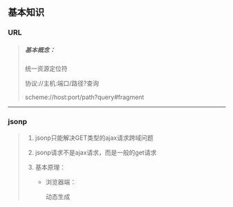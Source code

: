 ## 基本知识

### URL

> ##### 基本概念：
>
> 统一资源定位符
>
> 协议://主机:端口/路径?查询
>
> scheme://host:port/path?query#fragment

____

### jsonp

> 1. jsonp只能解决GET类型的ajax请求跨域问题
>
> 2. jsonp请求不是ajax请求，而是一般的get请求
>
> 3. 基本原理：
>
>    + 浏览器端：
>
>      动态生成<script>来请求后台接口（src就是接口的url）
>
>      定义好用于接收响应数据的函数，并将函数名通过请求参数提交给后台
>
>    + 服务器端：
>
>      接收到请求处理产生的数据后，返回一个个函数调用的js代码，并将结果数据作为实参传入函数调用
>
>    + 浏览器端：
>
>      接收到响应自动执行函数调用的js代码，也就是执行了提前定义好的回调函数，并得到了需要的结果函数

------

### 高阶函数

> ###### 基本概念：
>
> 1. 一类特别的函数:
>
>       a. 接收函数类型的参数
>
>       b. 返回值也是函数
>
> 2. 例如：
>
>       a. 定时器: setTimeout() / setInterval()
>
>       b. Promise: Promise(()=>{}) / then(()=>{},reason=>{})
>
>       c. 数组遍历相关的方法: forEach() / filter() / map() / reduce() /find() / findIndex()
>
>       d. 函数对象的bind()
>
>       e. antd Form: Form.create()() / Form.getFieldDecorator()()
>
> 3. 高阶函数更新动态，更加具有扩展性

___

### 高阶组件

> ###### 基本概念：
>
> 1. 本质是一个函数
>
> 2. 接收一个组件(被包装组件)，返回一个新的组件(包装组件)，包装组件会向被包装组件传入特点属性
>
> 3. 作用：扩展组件的功能
>
> 4. 也是一种高阶函数：接收一个组件函数，返回一个新的组件函数
>
> 5. 例如：
>
>    a. antd Input: <Input prefix={<Icon type="user" />} />
>

___

### Nginx

> ##### 版本解释：
>
> 1. Mainline version：主力在做的版本，就是开发版
> 2. Stable version：最新稳定版，生产环境上建议使用的版本
> 3. Legacy version：遗留的老版本的稳定版
>
> ##### 命令行：
>
> 1. 格式：nginx -s reload
> 2. 帮助：-? -h
> 3. 使用指定的配置文件：-c
> 4. 指定配置指令：-g
> 5. 指定运行目录：-p
> 6. 发送信号：-s
> 7. 立刻停止服务： -s stop 
> 8. 优雅的停止服务：-s quit
> 9. 重载配置文件：-s reload
> 10. 重新开始记录日志文件：-s reopen
> 11. 测试配置文件是否有语法错误：-t -T
> 12. 打印nginx的版本信息、编译信息等：-v -V
>
> ##### Linux环境：
>
> ###### 1、介绍：
>
> 1. yum -> linux安装包管理工具
>
> ##### 2、安装&启动(Centos)：
>
> 1.  yum install nginx #安装nginx
> 2. systemctl start nginx.service # 开启nginx服务
> 3. systemctl enable nginx.service # 跟随系统启动
>
> ##### 拓展：
>
> 1. 什么是服务器：一台电脑(没有显示器)，24小时为用户提供服务。
>
> 2. 安装流程：主机 -> 操作系统 -> window(.net)/Linux -> tomcat/nginx(软件/反向代理)

___

### Promise

> ###### 基本概念：
>
> ES6异步编程的一种解决方案
>
> 主要解决回调地狱问题
>
> 链式编程
>
> ```javascript
> new Promise((resolve,reject)=>{
>     //resolve('success') -> 成功执行
>     //reject('error') -> 错误终止
> }).then().catch()
> ```
>
> ###### 三种状态：
>
> - pending：等待状态，如，正在进行网络请求，或者定时器没有到时间
> - fulfill：满足状态，主动回调resolve时，便处于该状态，并会回调.then()
> - reject：拒绝状态，主动回调reject时，便处于该状态，并会回调.catch()

___

### Fetch

1. 概念：一个 JavaScript 接口用于访问和操作HTTP管道的零件。

2.  ````javascript
   //fetch基本使用：
   const url = "";
   fetch(url).then(res => {
     return res.json();
   }, err => console.log(err))
     .then(data => {
       console.log(data)
     }, err => console.log(err))
   
   //async&await使用：
   (async function () {
       try {
           let res = await fetch(url);
           let data = await res.json();
           console.log(data)
       } catch (err) { }
   })()
   ````

3.  res能解析的格式：

   + .json()  -> JSON 和数组
   + .arraryBuffer() -> 二进制的数组
   + .blob() -> 二进制大对象（来源于数据库，不需要解析，多用于多媒体文件）
   + .text() -> 文本

___

### React Router

+ 安装： npm install react-router-dom -S

+ 常用库：

  + react-router -> 核心库，实现了所有路由的核心功能

  + react-router-dom -> 与浏览器DOM配合工作的版本

  + react-router-native -> 与React native配合工作的版本

  + react-router-config -> 用于静态配置

+ Router：路由对象，包括所有的路由配置、链接、逻辑等。

  + BrowserRouter

    | 解释                                             |
    | ------------------------------------------------ |
    | 基于HTML5的History API，使用path呈现             |
    | 但不刷新时，服务器没有获得请求，需要服务器端配置 |
    | 刷新时，服务参与其中，服务器配合                 |

  + HashRouter

    | 解释                                 |
    | ------------------------------------ |
    | location.hash，页面不刷新            |
    | 刷新时，服务器也不参与，服务器不配合 |

  + MemoryRouter

    | 解释                             |
    | -------------------------------- |
    | 路由状态保存在内存中，刷新后消息 |
    | 用于非浏览器的环境               |

+ Redirect：路由重定向

+ Link：路由跳转

```react
//Link path属性：
// 写法1：直接传字符串
<Link to="/abc">TO Page</Link>
// 写法2：传入对象
<Link to={{pathname:"/1",state:{id:1,name:"js"}}}>TO Page</Link>
```

+ Route：路由表，也称又有配置

```react
// Route 属性：
// 1. component
<Route exact  path="/" component={Page}></Route>
// 2. render
<Route exact path="/"
    render={props => (
       <Page {...props} data={id:1,name:"js"}></Page>
    )}>
</Route>
```

___

### Vue CLI

1. 概念：Vue CLI 是一个基于 Vue.js 进行快速开发的完整系统

2. runtime-compiler 和 runtime-only的区别：

   + runtime-compiler流程为：template->抽象语法树(AST)->render->虚拟DOM->真实DOM
   + runtime-only流程为：render->虚拟DOM->真实DOM

    ```javascript
   render: h => h(App)  //createElement
    ```

3. 自定义配置文件：vue.config.js

___

### Vue Router

1. 概念：Vue Router 是 Vue.js 官方的路由管理器
2. 基本配置：
   + 安装vue-router
   + Vue.use ->创建Vue-router对象 -> 挂载到Vue实例
   + 创建组件，配置映射关系
3. 路由守卫：
   + 全局导航守卫
   + 路由独享守卫
   + 组件类守卫

> ##### 拓展使用：
>
> ##### keep-alive：
>
> + 作用：对组件进行缓存，从而节省性能
> + 属性：include：包含路由name。exclude：不包含路由name。
> + 被切换时组件的activated、deactivated这两个生命周期钩子函数会被执行
>
> ###### Vue Router mode模式：
>
> - hash模式 ：
> - 原理：location.hash
> - history模式：
> - 原理：history.pushState | history.replaceState
>
> ###### Vue Router 动态传参方式：
>
> - query类型:
> - 1. 路由格式：/router
>   2. 传递方式：对象中使用query的key作物传递方式（{path:"/router",query:{id:'123'}}）
>   3. 传递后形成的路径：/router?id=123
> - params类型:
> - 1. 路由格式：/router/:id
>   2. 传递方式：在path后面跟上对应值
>   3. 传递后形成的路径：/router/123

____

### Vue 响应式

1. 流程：
   + 实例化Vue对象 
   + 解析el模板Compile -> 初始化View视图
   + Observer劫持所有data属性-> 每个属性各生成一个发布者 -> 添加订阅 -> 监听变化通知订阅者r -> 更新View视图
2. 修改数据时如果监听发生改变？
   + Object.defineProperty -> 劫持对象属性
3. 当数据改变如何通知界面刷新？
   + 发布订阅模式

4. 基本实现原理:

```javascript
class Vue {
    constructor(options) {
        //保存数据
        this.$options = options;
        this.$el = options.el;
        this.$data = options.data;

        //将数据添加到响应式系统中
        new Observer(this.$data);

        //代理数据
        Object.keys(this.$data).map(key => {
            this._proxy(key)
        })

        //处理DOM
        new Compiler(this.$el, this);
    }

    _proxy(key) {
        Object.defineProperty(this, key, {
            enumerable: true,
            configurable: true,
            get() {
                return this.$data[key]
            },
            set(newValue) {
                this.$data[key] = newValue;
            }
        })
    }
}

class Observer {
    constructor(data) {
        this.data = data;
        Object.keys(this.data).map(key => {
            this.defineReactive(this.data, key, this.data[key])
        })
    }

    defineReactive(data, key, val) {
        const dep = new Dep();
        Object.defineProperty(data, key, {
            enumerable: true,
            configurable: true,
            get() {
                if (Dep.traget) {
                    dep.addSub(Dep.traget);
                    Dep.traget = null;
                }
                return val;
            },
            set(newValue) {
                if (newValue === val) return;
                val = newValue;
                dep.notify();
            }
        })
    }
}

class Dep {
    constructor() {
        this.subs = [];
    }
    addSub(sub) {
        this.subs.push(sub);
    }
    notify() {
        this.subs.map(sub => {
            sub.updated();
        })
    }
}

class Watcher {
    constructor(node, name, vm) {
        this.node = node;
        this.name = name;
        this.vm = vm;
        Dep.traget = this;
        this.updated();        
    }

    updated() {
        this.node.nodeValue = this.vm[this.name];
        this.node.value = this.vm[this.name];
        this.node.innerHTML = this.vm[this.name];
    }
}

const reg = /\{\{(.*)\}\}/;
class Compiler {
    constructor(el, vm) {
        this.el = document.querySelector(el)
        this.vm = vm;
        this.flag = this._createFragment();
        this.el.appendChild(this.flag);
    }

    _createFragment() {
        const flag = document.createDocumentFragment();
        let child;
        while (child = this.el.firstChild) {
            this._compile(child);
            flag.appendChild(child);
        }
        return flag;
    }

    _compile(node) {
        if (node.nodeType == 3) {
            if (reg.test(node.nodeValue)) {
                const name = RegExp.$1.trim();
                new Watcher(node, name, this.vm);
            }
        }
        if (node.nodeType == 1) {
            const attrs = node.attributes;
            let name;
            if (attrs.hasOwnProperty("v-model")) {
                name = attrs["v-model"].nodeValue;
                node.addEventListener("input", e => {
                    this.vm[name] = e.target.value;
                });
            } else {
                if (reg.test(node.outerHTML)) {
                    name = RegExp.$1.trim();
                }
            }
            new Watcher(node, name, this.vm);
        }
    }
}
```

___

### Flux 概念

1. 概念：Flux是由Facebook官方提出的一套前端应用的框架模式

2. 核心思想：单向数据流

3. 剑指MVC模式

4. 2013年与React同时发布，Facebook认为React与Flux可以相辅相成，构建大型JavaScript应用

5. 而后，Redux继承了Flux的模式思想，青出于蓝而胜于蓝

6. 流程：

   + Dispatcher：分发Action,维持与Store的逻辑关系

   + Store：存储数据，处理数据，JS对象
   + Action：Dispatcher分发的JS对象
   + View：视图
   + 与Controller相比，Dispatcher暴露的接口是不变的
   + Store改变后，View更新
   + View希望更新Store无法直接操作，因为Store只要get方法，没有set方法。View需要向Dispatcher抛出Action来间接改变Store

____

### MVC 框架

1. Module: 用于存放数据 ；View: 用于更新DOM；Controller: 调用Module给View渲染使用
2. M与C是双向数据流，V和C是单向数据流
3. HTML+CSS+JavaScript的分离，本质上不是“分而治之“的，在JavaScript中业务逻辑和界面逻辑混在一起非常难受，所以势必无法用于构造大型的前端应用
4. Facebook开始使用MVC模式，但很快发现：
+ MVC模式让代码变得非常复杂，主要体现为不同模块之间的依赖和耦合增加
   + 当一位开发者修改一段代码后，会迅速影响到依赖这个模块的其他模块，代码变得脆弱，不可预测
   + MVC框架中，开发者为了图省事，经常选择不去扩展Controller，而是直接再Model和View之间通信

___

### Rudex

1. 流程：

   + Action -> Dispatcher -> Reducer -> Store -> View 
   + View -> Action -> Dispatcher

2. 演示：

    ```javascript
   //1. 引入redux
   import { createStore } from 'redux'
   
   //2. 创建一个reducer函数，用于状态更新
   // reducer(state, action) 返回一个新对象
   const defaultData = { id: 1, name: "小火龙" };
   function reducer(state = defaultData, action) {
       let newState=JSON.parse(JSON.stringify(state))
       if (action.type === "merge") {
           Object.keys(action.data).forEach(key=>{
               newState[key]=action.data[key];
           });
           return newState;
       }
       return state;
   }
   
   //3. 创建store
   let store = createStore(reducer);
   
   //4. 当有人读取store中的state时，通过getState来调用
   let state = store.getState();
   console.log(state);
   
   //5. 订阅
   store.subscribe(()=>{
       console.log(store.getState());
   })
   
   //6. 用dispatcher来修改store中的state
   store.dispatch({
       data: {
           level: 5,
           skill: ["撞击"]
       },
       type: "merge"
   });
   console.log(store.getState());
   ```

   

___

## 常用分享

### 文档&工具&资源

1. Postman -> 接口测试工具 -> https://www.getpostman.com/
2. mlab -> 线上免费mongodb -> https://mlab.com/
3. npmjs -> npm查阅插件的网站 -> https://www.npmjs.com/
4. es6 -> es6在线手册 -> http://es6.ruanyifeng.com/
5. redux -> 关于redux的分析 -> http://www.ruanyifeng.com/blog/2016/09/redux_tutorial_part_one_basic_usages.html
6. css-doodle -> web图形 -> https://css-doodle.com
7. Swagger UI -> 生成接口文档 ->https://swagger.io/
8. webpack -> 前端模块化打包工具 -> https://www.webpackjs.com
9.  typora -> 无障碍编写md文档的工具 -> https://www.typora.io/
10. vue-router -> vue中的路由组件官方文档 -> https://router.vuejs.org/
11. AsciiMath -> 将 ASCII 字符的公式转为数学字体的网页工具 -> http://asciimath.org/
12. algorithm-visualizer -> 收集了50多种算法的动画和示例 -> https://algorithm-visualizer.org/
13. httpbin -> 网络请求模拟 -> http://httpbin.org/
14. tinypng -> 智能压缩图片 -> https://tinypng.com/
15. Reset CSS -> 重置css -> https://meyerweb.com/eric/tools/css/reset/
16. iconfont -> 阿里icon库 -> https://www.iconfont.cn/
17. editorconfig -> 多人开发风格统一 -> https://editorconfig.org/
18. Mixkit -> 提供免费高质量插图的网站 -> https://mixkit.co/art/
19. osgameclones -> 收集各种游戏开源的克隆版的网站 -> https://osgameclones.com/
20. jspang -> 免费学习前端技术的博客 -> http://jspang.com/
21. caniuse -> css兼容性检测 -> https://www.caniuse.com/
22. phpStudy ->  PHP调试环境的程序集成包 -> http://phpstudy.php.cn/
23. FlashFXP -> 功能强大的FXP/FTP软件 -> https://www.flashfxp.com/
24. PxCook -> 切图设计工具软件 -> https://www.fancynode.com.cn/pxcook
25. sprite-css -> 在线制作css雪碧图 -> https://www.toptal.com/developers/css/sprite-generator/
26. ngrok -> 将本机映射为外网Web服务器 -> https://ngrok.com/
27. GitLab -> 使用Git作为代码管理工具 -> https://about.gitlab.com/
28. Jenkins -> 自动化服务器 -> https://jenkins.io/zh/
29. nginx -> 服务器反向代理 -> http://nginx.org/
30. toolfk -> 提供利于开发的一些在线工具 -> https://www.toolfk.com/
31. WinSCP ->  Windows 环境可使用 SSH 的图形化SFTP客户端 -> https://winscp.net/eng/docs/lang:chs
32. SecureCRT -> 支持SSH的终端仿真程序  -> https://www.vandyke.com/products/securecrt/windows.html
33. myjson -> 一个json仓库可以模拟请求 -> http://myjson.com/
34. gulp ->  自动化构建工具 -> https://www.gulpjs.com.cn/
35. easymock -> 可视化模拟数据的平台 -> https://www.easy-mock.com/
36. Zdog ->  一个javascript的3D设计和动画制作库 -> https://zzz.dog/
37. Writeathon -> 一款基于极简理念的在线写作工具 -> https://www.writeathon.cn/
38. qtool -> 站长资源平台,拥有很多实用的在线功能 -> https://www.qtool.net/
39. yarn -> yarn命令介绍 ->https://yarnpkg.com/zh-Hans/docs/cli/
40. next -> 一个轻量级的 React 服务端渲染应用框架的中文官网 -> https://nextjs.frontendx.cn/
41. electron -> js+html+css构建跨平台的桌面应用 -> https://electronjs.org/
42. docschina -> 为前端开发人员提供优质文档的平台 -> https://www.docschina.org/
43. mocky -> 模拟丰富数据的平台 -> https://www.mocky.io/
44. udacity -> 来自硅谷的前沿技术平台 -> https://cn.udacity.com/
45. chart.xkcd -> XKCD漫画风格的网页图表库 -> https://github.com/timqian/chart.xkcd
46. rough -> 生成手绘风格图片的 JS 库 -> https://github.com/pshihn/rough/
47. pagemap -> 在网页插入页面缩略导航图的 JS 库 -> https://larsjung.de/pagemap/
48. showmebug -> 在线实时编程环境的平台 -> https://www.showmebug.com/
49. geekdocs -> 面向前端开发者的网址导航站 -> http://geekdocs.cn/
50. fastmock -> 可视化模拟数据的平台 -> https://www.fastmock.site
51. vConsole ->  移动端调试工具 -> https://github.com/Tencent/vConsole
52. sitepoint -> 外国针对Web开发人员的加油站 -> https://www.sitepoint.com/
53. instant.page -> 即时预加载的JS库 -> https://instant.page/
54. liaoxuefeng -> 免费学习前端技术的博客 -> https://www.liaoxuefeng.com/
55. doka -> 在线图像编辑器 -> https://doka.photo/
56. resume -> 自动生成简历的平台 -> https://resume.io/
57. tietuku-> 免费图片上传平台（7天） -> http://www.tietuku.com
58. yupoo -> 免费图片上传平台（100M） -> https://x.yupoo.com
59. pages.github -> 在github部署静态页(1G)  -> [https://pages.github.com](https://pages.github.com/)
60. hackernoon -> 外国对程序员和创业者学习开放平台 -> https://hackernoon.com/

------

### 文章&电子书

1. 彻底理解服务端渲染原理 -> https://juejin.im/post/5d1fe6be51882579db031a6d
2. React打造精美WebApp -> https://sanyuan0704.github.io/react-cloud-music/
3. 短网址(short URL)系统的原理及其实现 -> https://hufangyun.com/2017/short-url/
4. React.js 小书 -> http://huziketang.mangojuice.top/books/react/
5. TensorFlow 教程 -> https://github.com/machinelearningmindset/TensorFlow-Course 
6. 关于机器学习的电子书[英文] -> http://mbmlbook.com/

___

### 优秀Github作者

1. 神三元 ->《React打造精美WebApp》作者【中国】 -> https://github.com/sanyuan0704
2. 阮一峰 ->《ECMAScript 6入门》作者【中国】 -> https://github.com/ruanyf
3. 廖雪峰 ->《Spring 2.0核心技术与最佳实践》作者【中国】 ->https://github.com/liaoxuefeng
4. yui540 ->《臆病な魔女》作者【日本】 -> https://github.com/yui540

___

### 优秀网页分享

1. 404猴子 -> https://codepen.io/thejohnyagiz/pen/npDyq
2. 臆病な魔女 -> https://github.com/yui540/Cowardly-Witch
3. 中国古典颜色表 -> https://colors.ichuantong.cn/
4. 打字机实时呈现 -> https://www.strml.net/

------

###  npm常用包(后端)

1. bcrypt -> 加密解密
2. gravatar -> 通过https://cn.gravatar.com/邮箱获取头像
3. jsonwebtoken -> 获取token
4. passport -> Express的兼容认证中间件，实现验证请求
5. passport-jwt -> 验证token（passport策略）
6. body-parser -> 解析传入数据
7. concurrently -> 多个终端连载
8. nodemon -> 发生变化自动保存重新开启服务
9. mongoose -> 处理mongodb对象的建模工具
10. multer -> 处理文件上传
11. blueimp-md5 -> 实现md5加密
12. http-proxy-middleware -> 代理服务器

___

### npm常用包(前端)

1. axios -> 异步请求
2. jwt-decode -> 解析token
3. moment -> 时间转换
4. qs -> 参数处理
5. lodash -> 实用工具库
6. better-scroll -> 移动端滚动
7. normalize.css -> 重置css
8. vue-lazyload -> vue项目中使用懒加载
9. fastclick -> 消灭移动端300ms延时
10. live-server -> 具有实时重新加载功能的服务器
11. nuxt -> vue的通用框架,用来做服务器端渲染
12. react-transition-group -> react动画库
13. redux -> 状态管理
14. redux-thunk -> redux中间件
15. echarts-for-react -> 针对react的图表库
16. react-draft-wysiwyg -> 针对react的富文本编辑器
17. store -> 处理浏览器本地存储
18. react-loadable -> 针对react-router按需加载
19. store -> 本地存储处理
20. vue-chat-scroll -> 针对vue聊天滚动
21. bootstrap-vue -> 针对vue提供的bootstrap

____

### 数据可视化图表库

1. echarts
   a. https://echarts.baidu.com/
   b. 百度开源, 如果要在 react 项目中使用, 需要下载 echarts-for-react
2. G2
   a. https://antv.alipay.com/zh-cn/g2/3.x/index.html
   b. 阿里开源
3. bizcharts
   a. https://bizcharts.net/products/bizCharts
   b. 基于 react 包装 G2 的开源库
   c. 需要额外下载 @antv/data-set
4.  d3
   a. https://d3js.org.cn/
   b. 国外的免费可视化图表库

___

### JS重要对象或函数

1. URL.createObjectURL()
2. FormData()
3. FileReader()
4. XMLHttpRequest()

___

### webpack常用插件

1. HtmlWebpackPlugin(需下载安装html-webpack-plugin) -> 绑定html
2. VueLoaderPlugin(安装vue后，存在于vue-loader/lib/plugin) -> 解析vue文件
3. BannerPlugin(自带) -> 头部声明注释
4. UglifyjsPlugin(需下载安装uglifyjs-webpack-plugin) -> 丑化js代码
5. WebpackDevServer(需下载安装webpack-dev-server 依赖express) -> 本地服务器自动更新
6. WebpackMerge(需下载安装webpack-merge) -> 合并文件

___

### gulp常用插件

1. gulp-sass -> sass编译成css
2. gulp-less -> less编译成css
3. gulp-stylus -> stylus编译成css
4. gulp-typescript -> TypeScript编译成JavaScript
5. webpack-stream -> 将webpack集成在Gulp中使用
6. gulp-babel -> ES6编译成ES5
7. gulp-concat -> 合并文件
8. gulp-clean-css -> 压缩 CSS
9. gulp-csso -> 压缩 CSS
10. gulp-uglify -> 压缩 JavaScript
11. gulp-imagemin -> 压缩图片
12. gulp-htmlmin  -> 压缩 HTML
13. gulp-svgmin -> 压缩 SVG
14. gulp-uncss -> 移除未使用的CSS选择器
15. gulp-css-base64 -> 将CSS文件中所有的图片资源转成base64
16. gulp-responsive -> 生成不同尺寸的图片
17. gulp-useref -> 解析HTML文件中特殊标签里面的script或style标签，合并成一个script或css文件，并替换
18. gulp-inject ->g 将指定的css或js文件以标签的形式插入到HTML中的指定标志内。
19. wiredep -> 将Bower依赖自动注入HTML文件中
20. gulp-replace -> Gulp的一个字符串替换插件
21. gulp-rename -> 轻松重命名文件
22. gulp-rev -> 在静态文件名的后面添加哈希值

___

### 脚手架常用插件

1. postcss-pxtorem ->  px转换rem

   常用配置（package.json）：

   ```javascript
   "postcss": {
           "plugins": {
               "autoprefixer": {},
               "postcss-pxtorem": {
                   "rootValue": 100,
                   "propList": ["*"],
               	"selectorBlackList": [".vux-",".weui-",".mt-",".mint-",".dp-",".ig-"]
               }
           }
       }
   ```
   
2. babel-plugin-component -> 按需加载

___

### 构建项目常用指令

1. 安装淘宝镜像 -> npm install -g cnpm --registry=https://registry.npm.taobao.orgnpm install -g cnpm --registry=[https://registry.npm.taobao.org](https://registry.npm.taobao.org)
3. 创建vue cli2脚手架于xxx文件夹 -> vue init webpack xxx
3. 创建vue cli3脚手架于xxx文件夹 -> vue create xxx
4. 创建vue nuxt脚手架于xxx文件夹 -> npx create-nuxt-app xxx
5. 创建react脚手架于xxx文件夹 -> create-react-app xxx
6. 全局安装react-native脚手架夹 ->  npm i -g yarn react-native-cli
7. 创建react-native脚手架于xxx文件夹 -> react-native init xxx
8. 安装vue cli3 下的cube-ui模板 -> vue add cube-ui
9. 安装npx操作命令 -> npm install -g npx
10. 创建next脚手架于xxx文件夹 ->create-next-app xxx

___

###  UI常用框架

1. element-ui -> 饿了么UI框架(Vue PC) -> http://element-cn.eleme.io/#/zh-CN
2. mint-ui -> 饿了么UI框架(Vue Mobile) -> http://mint-ui.github.io/#!/zh-cn
3. cube-ui -> 滴滴UI框架(Vue Mobile) ->https://didi.github.io/cube-ui/#/zh-CN
4. iview -> TalkingData维护(Vue PC) -> https://iviewui.com/
5. at-ui -> 凹凸实验室维护(Vue PC) ->https://at-ui.github.io/at-ui/#/zh
6. vant -> 有赞解决方案(Vue Mobile) -> https://youzan.github.io/vant/#/zh-CN
7. antd-mobile -> 支付宝UI框架(React Mobile / Native) -> https://mobile.ant.design/index-cn 
8. antd -> 支付宝UI框架(React PC) ->https://ant.design/index-cn

___

### 游戏开发常用工具

| 名称             | 介绍             |
| ---------------- | ---------------- |
| ShoeBox          | 拆分合并图片资源 |
| BMFont           | 字体资源制作     |
| TexturePackerGUI | 拆分合并图片资源 |
| Cinema 4D        | 视觉特效制作     |
| Particle2dx      | 粒子特效制作     |

___

### cmd常用命令

1. dir -> 查看文件夹下的文件
2. ls -> 查看文件夹下的文件
3. cd xxx -> 打开xxx
4. cd .. -> 返回上一级
5. cd / -> 返回主目录
6. cls -> 清空控制台
7. clear -> 清空控制台
8. code . -> 启动vsCode
9. cd.>xxx.js ->创建xxx.js
10. md xxx -> 新建xxx文件夹

___

### git常用命令

```
1. git init -> 初始化
2. git status -> 查看文件状态
3. git add . ->提交所有文件
4. git commit -m 'commit message' -> 提交声明
5. git config --list -> 查看git配置列表
6. git --config user.name "xxx" -> 配置git 用户名
7. git --config user.email "xxx" -> 配置git 邮箱
8. git remote add origin https://github.com/xxx/xxx.git -> 添加源
9. git remote rm origin  -> 删除源
10. git push -u origin master -> 上传
11. git rm -r --cache . ->移除所有文件
```

```javascript
1. 创建远程仓库
2. 创建本地仓库
    a. 配置.gitignore
    b. git init
    c. git add .
    d. git commit -m "init"
3. 将本地仓库推送到远程仓库
    git remote add origin url
    git push origin master
4. 在本地创建dev分支, 并推送到远程
    git checkout -b dev
    git push origin dev
5. 如果本地有修改
    git add .
    git commit -m "xxx"
    git push origin dev
6. 新的同事: 克隆仓库
    git clone url
    git checkout -b dev origin/dev
    git pull origin dev
7. 如果远程修改
    git pull origin dev
```

___

### 展示型页面插件
| 名称         | 介绍                                        |
| ------------ | ------------------------------------------- |
| imagesloaded | 图片加载插件,能够监测图片的加载状态         |
| TweenMax     | 超高性能专业级动画插件                      |
| charming     | 改变单个字体                                |
| swiper       | 移动端网页触摸内容滑动插件                  |
| fullpage     | 全屏滑动插件                                |
| wow          | 实现滚动页面时触发CSS 动画效果的插件        |
| animejs      | 轻量级JavaScript动画库                      |
| AnnieJS      | 专注于Html5 互动交互的2d动画引擎（偏flash） |
| Hilo         | 轻量Html5小游戏引擎（阿里）                 |

___

### react安装脚手架

| 指令                                | 解释                                      |
| ----------------------------------- | ----------------------------------------- |
| npm i -g create-react-app           | 全局安装                                  |
| create-react-app react-basic        | 创建react-basic基础模板                   |
| cd react-basic                      | 进入react-basic项目文件                   |
| npm start                           | react-basic项目构建预览                   |
| npm i redux react-redux redux-thunk | 安装redux，react-redux和中间件redux-thunk |

___

### npm&yarn命令对比

| npm指令                      | yarn指令             |
| :--------------------------- | :------------------- |
| npm install                  | yarn                 |
| npm install react --save     | yarn add react       |
| npm uninstall react --save   | yarn remove react    |
| npm install react --save-dev | yarn add react --dev |
| npm update --save            | yarn upgrade         |

___

### typescript(vscode)配置

| 指令或操作                        | 解释                                 |
| --------------------------------- | ------------------------------------ |
| npm install -g typescript         | 全局安装                             |
| npm update -g typescript          | 全局更新                             |
| tsc -v                            | 查看版本号                           |
| npm install --save -g @types/node | 安装库的d.ts文件,如安装node.d.ts文件 |
| npm init                          | 初始化项目                           |
| tsc --init                        | typescript项目                       |
| typings install dt~node --global  | 安装node的.d.ts库                    |
| ctrl+shift+b                      | 任务栏出现构建和监听两个选项         |

___

### ESLint配置

1. 安装ESLint: npm install eslint eslint-loader -D
2. 安装plugin: npm install eslint-plugin-react -D
3. 配置ESLint: node node_modules/eslint/bin/eslint --init
4. 配置webpack：

```javascript
//webpack.conifg.js
module: {
        rules:[{
            test:/\.jsx?/i,
            exclude: /(node_modules|bower_components)/,
            use:[{
                loader:"babel-loader",
                options:{
                    presets:['@babel/preset-react']
                }
            },{
                loader:"eslint-loader"
            }]
        }
}
```

5. 安装babel-eslint: npm install babel-eslint -D
6. 在.eslintrc中添加:  

```json
"parser": "babel-eslint"
```

7. ESLint规则:

```javascript
//禁用ESLint
/* eslint-disable */
const swich = true;
console.log(swich);  
/* eslint-enable */

//禁用一条规则
/*eslint-disable no-console */
const a = 1;
console.log(a);
/*eslint-enable no-console */

/* eslint-disable no-unused-vars */
import React from 'react';
/* eslint-enable no-unused-vars */
```

___

### Jest配置

1. 安装Webpack: npm install webpack webpack-cli -D 
2. 安装Jest: npm install jest@23.6.0 jest-webpack -D
3. 配置package.json:

```javascript
"scripts":{
   "test":"jast-webpack"
},
"jest":{
    "roots":[
        "./tests/"
    ]
}
```

4. npm run test
5. 添加测试用例

___

## 常用代码

### express中路由简易使用

```javascript
const express = require("express");
const router = express.Router();
router.get("/test", (req, res) => {
    res.json({
        name: "mask"
    })
});
```

------

### mongoose简易使用&演示

1. 连接数据库

```javascript
const mogoose = require("mongoose");
const db = ""; //[mongo URL]:string
mogoose.connect(db)
    .then(() => {
        console.log('->数据库->连接成功');
    })
    .catch(err => {
        console.log('->数据库->连接失败 err:' + err);
    })
```

2. 创建数据模型演示

```javascript
const mongoose = require("mongoose");
const Schema = mongoose.Schema;

const userSchema = new Schema({
    username: {
        type: String,
        required: true
    },
    password: {
        type: String,
        required: true
    },
    avatar: {
        type: String
    },
    sex: {
        type: Number,
        default: 0
    },
    date: {
        type: Date,
        default: Date.now,
        required: true
    }
});
module.exports = User = mongoose.model("users", userSchema);
```

3. 查询与插入演示

```javascript
const express = require("express");
const bcrypt = require("bcrypt");
const router = express.Router();
const User = require("../../models/User");

// @route POST api/users/register
// @desc 请求注册
// @assess public
router.post("/register", (req, res) => {
    const password = req.body.password;
    const username = req.body.username;
    //查询数据
    User.findOne({
        username
    }).then(user => {
        if (user) {
            return res.json({status:0,msg:"该昵称已被使用"});
        } else {
            const newUser = new User({
                username,
                password
            });
            //利用bcrypt执行加密操作
            bcrypt.genSalt(10, (err, salt) => {
                bcrypt.hash(newUser.password, salt, (err, hash) => {
                    if (err) throw err;
                    newUser.password = hash;
                    //插入数据
                    newUser.save()
                        .then(user => {
                            res.json({status:1,msg:"注册成功"});
                        })
                        .catch(err => console.log(err));
                });
            });
        }
    })
});
```

___

### webpack基础配置

1. 创建webpack.config.js文件
2. babel安装 -> npm install --save-dev babel-loader@7 babel-core babel-preset-es2015
3. 解析vue文件安装 ->  npm install vue-loader vue-template-compiler --save-dev

```javascript
const path=require('path');
const VueLoaderPlugin = require('vue-loader/lib/plugin');
module.exports={
 //入口：可以是字符串/数组/对象
 entry:'./src/main.js',
 //入口：通常是一个对象，至少保证有path和filename两个属性
 output:{
   path:path.resolve(__dirname,'dist'), //绝对路径
   filename:'bundle.js',
   publicPath:'dist/'
 },
//模块
 module:{
   rules:[
     {
      test: /\.js$/,
//排除一些应用模块
      exclude: /(node_modules|bower_components)/,
      use: {
        loader: 'babel-loader',
        options: {
          presets: ['es2015']
        }
      }
    },
    {
       test:/\.css$/,
//css-loader只负责将css文件加载
//style-loader负责将样式添加到DOM中
//使用多个loader时，是从后往前执行
       use:['style-loader','css-loader']
    },
    {
        test:/\.(png|jpg|gif|jpeg)$/
        use:[{
            loader:'url-loader',
            options:{
//当加载的图片小于limit时，会将图片编译成base64字符串形式
//当加载的图片大于limit时，需要使用file-loader模块进行加载
                 limit:8192,
                 name:'img/[name].[hash:8].[ext]'
             }
             }]
    },
   {
            test: /\.vue$/,
            loader: 'vue-loader',
            options: {
              extractCSS: true
            }
          }
   ]
 },
    resolve: {
        alias: {
//配置vue运行解析模式
            "vue$": "vue/dist/vue.esm.js"
        }
    },
    plugins: [
        new VueLoaderPlugin()
    ],
}
```

___

### Redux基本使用

1. 创建store目录
2. 在store目录下创建reducer.js

```javascript
const defaultState={
    list:['妙蛙种子','小火龙','杰尼龟']
}
export default (state = defaultState,action)=>{
    const newState=JSON.parse(JSON.stringify(state));
    if(action.type === "addListName"){
        newState.list.push(action.value)
        return newState;
    }
    return state
}
```

3. 在store目录创建index.js

```javascript
import {createStore} from 'redux'
import reducer from './reducer'
// 创建数据存储仓库
const store=createStore(
    reducer,
    window.__REDUX_DEVTOOLS_EXTENSION__ && window.__REDUX_DEVTOOLS_EXTENSION__() //谷歌浏览器redux插件激活
);

export default store;
```

4. React中App.js为例

```react
import React,{Component} from 'react'
import 'antd/dist/antd.css';
import { Input,Button,List} from "antd"
import store from './store'

class App extends Component {
  constructor(props) {
    super(props)
    //store.getState()获取数据
    this.state = {
        list:store.getState().list, 
        name:""
    }
     //订阅接收数据
     store.subscribe(()=>{
       this.setState({
         list:store.getState().list
       })
     })
  }
    
  render() { 
    return (
        <div>
            <Input value={this.state.name} onChange={this.onChangeInput} />
            <Button onClick={this.onSubmit}>确定</Button>
            <List bordered size="small"
                dataSource={this.state.list}
                renderItem={(item,index)=>(<List.Item>{item}</List.Item>)}
                />
        </div>
     )
  }
    
  onSubmit = () =>{
    //派发数据
    store.dispatch({
      type:"addListName",
      value:this.state.name
    });
  }
  
  onChangeInput = e => {
    this.setState({ name:e.target.value });
  }
}
export default App;
```

___

###  Vuex基本使用

1. store.js

```javascript
import Vue from 'vue'
import Vuex from 'vuex'

Vue.use(Vuex);

const types = {
    SET_USER: "SET_USER"
}

const state = {
    user: null
};
const getters = {
    user: state => state.user
};
const mutations = {
    [types.SET_USER](state, user) {
        if (user) state.user = user;
        else state.user = null;
    }
};
//若存在异步须使用actions，若只是同步mutations也可直接使用
const actions = {
    setUser: ({ commit }, user) => {
        return new Promise((resolve,reject)=>{
            commit(types.SET_USER, user);
            resolve()
        };
    },
    clearLogin: ({ commit }) => {
        return new Promise((resolve,reject)=>{
        	commit(types.SET_USER, null);
            resolve()
        }
    }
};

export default new Vuex.Store({
    state,
    getters,
    mutations,
    actions
})
```

2. 使用

```javascript
this.$store
    .dispatch('setUser',{usernmae:"mask"})
    .then(()=>console.log('设置完成'));
this.$store
    .dispatch("clearLogin")
    .then(()=>console.log('退出登录'));
```

___

### vue.config.js配置

```javascript
module.exports = {
    // 基本路径
    //baseUrl: '/', cli 3.3已弃用
    publicPath: process.env.NODE_ENV === "production" ? "./" : "/",
    // 输出文件目录
    outputDir: 'dist',
    // eslint-loader 是否在保存的时候检查
    lintOnSave: true,
    // https://vuejs.org/v2/guide/installation.html#Runtime-Compiler-vs-Runtime-only
    //compiler: false,
    // webpack配置
    // see https://github.com/vuejs/vue-cli/blob/dev/docs/webpack.md
    chainWebpack: () => {},
    configureWebpack: config => {
        // 第三方插件配置
        pluginOptions: {}
    },
    configureWebpack:{
        // 路径配置
        resolve: {
            //配置别名
            alias: {
                assets: '@/assets',
                common: '@/common',
                components: '@/components',
                network: '@/network',
                views: '@/views'
            }
        }
    },
    // vue-loader 配置项
    // https://vue-loader.vuejs.org/en/options.html
    //vueLoader: {},
    // 生产环境是否生成 sourceMap 文件
    productionSourceMap: true,
    // css相关配置
    css: {
        // 是否使用css分离插件 ExtractTextPlugin
        extract: true,
        // 开启 CSS source maps?
        sourceMap: false,
        // css预设器配置项
        loaderOptions: {},
        // 启用 CSS modules for all css / pre-processor files.
        modules: false
    },
    parallel: require('os').cpus().length > 1,
    // 是否启用dll
    // https://github.com/vuejs/vue-cli/blob/dev/docs/cli-service.md#dll-mode
    // dll: false,
    // PWA 插件相关配置
    // https://github.com/vuejs/vue-cli/tree/dev/packages/%40vue/cli-plugin-pwa
    pwa: {},
    // webpack-dev-server 相关配置
    devServer: {
        open: true,
        host: 'localhost',
        port: 8080,
        https: false,
        hotOnly: false,
        proxy: {
            //配置跨域代理
            '/api': {
                target: "http://localhost:5000/api/",
                ws: true,
                changOrigin: true,
                pathRewrite: {
                    "^/api": ""
                }
            }
        },
        before: app => {}
    }
}
```

___

### next.config.js配置

```javascript
//详见：https://nextjs.frontendx.cn/docs
const withCss = require('@zeit/next-css')

if(typeof require !== 'undefined'){
    require.extensions['.css']=file=>{}
}

module.exports = withCss({})
```

------

### Vue事件总线

```javascript
//在main.js中挂在在原型挂在一个全新的vue实例
Vue.prototype.$bus = new Vue()
```

```javascript
//子组件中发出事件
this.$bus.$emit("myOnLoad");
```

```javascript
//上级中执行监听
this.$bus.$on("myOnLoad",this.myEvent);
//上级中取消监听
this.$bus.$off("myOnLoad"this.myEvent);
```

___

### Vue插件封装

1. 介绍

```javascript
export default {
    install(Vue, options) {
        Vue.myGlobalMethod = function () {  // 1. 添加全局方法或属性，如:  vue-custom-element
            // 逻辑...
        }

        Vue.directive('my-directive', {  // 2. 添加全局资源：指令/过滤器/过渡等，如 vue-touch
            bind (el, binding, vnode, oldVnode) {
                // 逻辑...
            }
        })
        
        // 3. 通过全局 mixin方法添加一些组件选项，如: vuex
        Vue.mixin({
            created: function () {  
                // 逻辑...
            }
        })    
        
        // 4. 添加实例方法，通过把它们添加到 Vue.prototype 上实现
        Vue.prototype.$myMethod = function (options) {  
            // 逻辑...
        }
    }
}
```

2. 演示

+ common/toast/Toast.vue

```vue
<template>
    <div v-show="isShow" class="toast">
        {{message}}    
    </div>
</template>

<script>
    export default {
        name: "Toast",
        data() {
            return {
                message: "",
                isShow: false
            }
        },
        methods: {
            show(msg = "",duration = 2000) {
                this.isShow = true;
                this.message = msg;
                setTimeout(()=>{
                   this.isShow = false;
                   this.message = ""; 
                },duration)
            }
        },
    }
</script>

<style scoped>
.toast{
    background: rgba(0,0,0,0.7);
    position: fixed;
    color:#fff;
    left: 50%;
    bottom: 30px;
    transform: translateX(-50%);
    box-sizing: border-box;
    padding: 5px 10px;
    border-radius: 5px;
    font-size: 12px;
    line-height: 20px;
}
</style>
```

+ common/toast/index.js

```javascript
import Toast from "./Toast.vue";

const obj = {};

obj.install = Vue => {
    //1.创建组件构造器
    const toastContrustor = Vue.extend(Toast);
    //2.实例化组件
    const toast = new toastContrustor();
    //3.将组件手动挂载到元素上
    toast.$mount(document.createElement("div"));
    //4.将组件的对应元素添加到body中
    document.body.appendChild(toast.$el);
    //5.在Vue原型中声明组件
    Vue.prototype.$toast = toast;
}

export default obj;
```

+ main.js

```javascript
import Vue from 'vue'
import App from './App.vue'
import router from './router'
import toast from './common/toast'

Vue.config.productionTip = false;

//安装组件
Vue.use(toast);

new Vue({
    router,
    render: h => h(App)
}).$mount('#app')
```

___

### 网络模块封装

#### 案例:uni-app

1. 创建config.js

```javascript
const serverUrl = ""; //配置请求服务器路径

export default {
	serverUrl
}
```

2. 封装request.js

```javascript
import {
	serverUrl
} from "./config.js";

function sendRrquest({
	url,
	method,
	data,
	header
}) {
	return new Promise(function(resolve, reject) {
		uni.showLoading({
			title: '加载中'
		});
		uni.request({
			url,
			data,
			method,
			header,
			success: resolve,
			fail: reject,
			complete: () => {
				uni.hideLoading();
			}
		})
	});
};

function MyHttp(defaultParams, allRequest) {
	let resource = {};
	let header = {
		'content-type': 'application/x-www-form-urlencoded;charset=utf-8;Authorization'
	}
	for (let key in allRequest) {
		let request = allRequest[key];
		resource[key] = (data) => {
			return sendRrquest({
				url: serverUrl + request.url,
				method: request.method,
				data,
				header
			})
		}
	}
	return resource;
}

export default MyHttp;
```

3. 创建api.js,配置其相关请求接口

```javascript
import MyHttp from './request.js';

 //配置接口
const allRequest = {
	getBannerList: {
		method: 'GET',
		url: 'index/carousel/list'
	},
}

const API = new MyHttp({}, allRequest);

module.exports = API;
```

___

#### 案例:element-ui+axios

1. 创建request.js

```javascript
import axios from 'axios'
import { Message, Loading } from 'element-ui';

const loading;

function startLoading() {
    loading = Loading.service({
        lock: true,
        text: "加载中..",
        background: "rgba(0,0,0,.7)"
    })
}

function endLoading() {
    loading.close();
}

// ES6 Promise的封装
const request = options => {
        // 创建axios的实例对象
        const instance = axios.create({
            baseURL: '', //配置请求服务器路径
            timeout: 5000 //超时
        })
        
        // 过滤器(拦截器)接收
        instance.interceptors.request.use(options => {
            startLoading();
            return options;
        })    
        
        // 过滤器(拦截器)响应
        instance.interceptors.response.use(res => {
            endLoading();
            return res.data;
        },err=>{
            endLoading();
            Message.error("系统错误");
        })

        // 发送真正的网络请求
        return instance(options)
}

export default request;
```

2. 创建api.js,配置其相关请求接口

```javascript
import request from "./request";

export function getMultiData() {
  return request({
    url: '/home/banner',
    method: 'get'
  })
}

export function getProductData(type, page) {
  return request({
    url: '/home/list',
    method: 'post',
    params: {
      type,
      page
    }
  })
}
```

___

### FastClick的使用

- javascript

```javascript
if ('addEventListener' in document) {    
    document.addEventListener('DOMContentLoaded', function() {      
        FastClick.attach(document.body);    
    }, false);  
}
```

- jquery

```javascript
$(function() {
  FastClick.attach(document.body);
});
```

- Vue

```javascript
 import FastClick from 'fastclick'
 FastClick.attach(document.body);
```

------

### rem转换

```javascript
(function(doc, win) {
	var docEl = doc.documentElement,
		resizeEvt = 'orientationchange' in window ? 'orientationchange' : 'resize',
		recalc = function() {
			var clientWidth = docEl.clientWidth;
			if(!clientWidth) return;
			docEl.style.fontSize = 200 * (clientWidth / 750) + 'px';
		};
	if(!doc.addEventListener) return;
	win.addEventListener(resizeEvt, recalc, false);
	doc.addEventListener('DOMContentLoaded', recalc, false);
})(document, window);
```

___

### 防抖&节流

1. 防抖

```javascript
function debounce(handler, delay) {
    var handler = handler || null;
    var delay = ~~delay || 1000;
    var timer = null;
    return function() {
        clearTimeout(timer)
        timer = setTimeout(function() {
            handler.apply(this, arguments);
        }.bind(this), delay)
    }
}
```

2. 节流

```javascript
function trottle(handler, delay) {
    var handler = handler || null;
    var delay = ~~delay || 1000;
    var last = 0;
    return function(e) {
        var now = +new Date();
        if(now - last > delay) {
            handler.apply(this, arguments);
            last = now;
        }
    }
}
```

___

### 浅拷贝

```javascript
Object.assign = Object.assign || function(){
    if(arguments.length == 0) throw new TypeError('Cannot convert undefined or null to object');

    var target = arguments[0],
        args = Array.prototype.slice.call(arguments, 1),
        key
    args.forEach(function(item){
        for(key in item){
            item.hasOwnProperty(key) && ( target[key] = item[key] )
        }
    })
    return target
}
```

___

### 深度拷贝

```javascript
function deepClone(obj1, obj2) {
    var obj2 = obj2 || {};
    var toStr=Object.prototype.toString;
    var arrStr=toStr.call([]);
    for(var prop in obj1) {
        if(obj1.hasOwnProperty(prop)) {	
            if(obj1[prop]!==null&&typeof(obj1[prop])=="object"){
                obj2[prop]=toStr.call(obj1[prop])==arrStr?[]:{};
                deepClone(obj1[prop],obj2[prop]);
            }
            else{
                obj2[prop] = obj1[prop];
            }					
        }
    }
    return obj2;
}
```

___

### 对象是否为空

```javascript
function isEmpty(value) {
    return (
        value === undefined ||
        value === null ||
        (typeof value == "object" && Object.keys(value).length == 0) ||
        (typeof value == "string" && value.trim().length == 0)
    )
}
```

___

### 获取浏览器信息

```javascript
function getExplorerInfo() {
    let t = navigator.userAgent.toLowerCase();
    return 0 <= t.indexOf("msie") ? { //ie < 11
        type: "IE",
        version: Number(t.match(/msie ([d]+)/)[1])
    } : !!t.match(/trident/.+?rv:(([d.]+))/) ? { // ie 11
        type: "IE",
        version: 11
    } : 0 <= t.indexOf("edge") ? {
        type: "Edge",
        version: Number(t.match(/edge/([d]+)/)[1])
    } : 0 <= t.indexOf("firefox") ? {
        type: "Firefox",
        version: Number(t.match(/firefox/([d]+)/)[1])
    } : 0 <= t.indexOf("chrome") ? {
        type: "Chrome",
        version: Number(t.match(/chrome/([d]+)/)[1])
    } : 0 <= t.indexOf("opera") ? {
        type: "Opera",
        version: Number(t.match(/opera.([d]+)/)[1])
    } : 0 <= t.indexOf("Safari") ? {
        type: "Safari",
        version: Number(t.match(/version/([d]+)/)[1])
    } : {
        type: t,
        version: -1
    }
}
```

___

### 禁止键盘某些事件

```javascript

document.addEventListener('keydown', function(event){
    return !(
        112 == event.keyCode || //F1
        123 == event.keyCode || //F12
        event.ctrlKey && 82 == event.keyCode || //ctrl + R
        event.ctrlKey && 78 == event.keyCode || //ctrl + N
        event.shiftKey && 121 == event.keyCode || //shift + F10
        event.altKey && 115 == event.keyCode || //alt + F4
        "A" == event.srcElement.tagName && event.shiftKey //shift + 点击a标签
    ) || (event.returnValue = false)
});
```

___

### 禁止右键、选择、复制

```javascript
['contextmenu', 'selectstart', 'copy'].forEach(function(ev){
    document.addEventListener(ev, function(event){
        return event.returnValue = false
    })
});
```

___

### 性能分析

```javascript
window.onload = function(){
    setTimeout(function(){
        let t = performance.timing
        console.log('DNS查询耗时 ：' + (t.domainLookupEnd - t.domainLookupStart).toFixed(0))
        console.log('TCP链接耗时 ：' + (t.connectEnd - t.connectStart).toFixed(0))
        console.log('request请求耗时 ：' + (t.responseEnd - t.responseStart).toFixed(0))
        console.log('解析dom树耗时 ：' + (t.domComplete - t.domInteractive).toFixed(0))
        console.log('白屏时间 ：' + (t.responseStart - t.navigationStart).toFixed(0))
        console.log('domready时间 ：' + (t.domContentLoadedEventEnd - t.navigationStart).toFixed(0))
        console.log('onload时间 ：' + (t.loadEventEnd - t.navigationStart).toFixed(0))

        if(t = performance.memory){
            console.log('js内存使用占比 ：' + (t.usedJSHeapSize / t.totalJSHeapSize * 100).toFixed(2) + '%')
        }
    })
}
```

___

### 是否为PC浏览器

```javascript
function isPCBroswer() {
	let e = navigator.userAgent.toLowerCase()
		, t = "ipad" == e.match(/ipad/i)
		, i = "iphone" == e.match(/iphone/i)
		, r = "midp" == e.match(/midp/i)
		, n = "rv:1.2.3.4" == e.match(/rv:1.2.3.4/i)
		, a = "ucweb" == e.match(/ucweb/i)
		, o = "android" == e.match(/android/i)
		, s = "windows ce" == e.match(/windows ce/i)
		, l = "windows mobile" == e.match(/windows mobile/i);
	return !(t || i || r || n || a || o || s || l)
}
```

___

### 时间格式化

```javascript
function dateFormater(formater, t){
	let date = t ? new Date(t) : new Date(),
		Y = date.getFullYear() + '',
		M = date.getMonth() + 1,
		D = date.getDate(),
		H = date.getHours(),
		m = date.getMinutes(),
		s = date.getSeconds();
	return formater.replace(/YYYY|yyyy/g,Y)
		.replace(/YY|yy/g,Y.substr(2,2))
		.replace(/MM/g,(M<10?'0':'') + M)
		.replace(/DD/g,(D<10?'0':'') + D)
		.replace(/HH|hh/g,(H<10?'0':'') + H)
		.replace(/mm/g,(m<10?'0':'') + m)
		.replace(/ss/g,(s<10?'0':'') + s)
}
// dateFormater('YYYY-MM-DD HH:mm', t)
// 2019-08-05 09:45
```

___

### 获取URL参数

```javascript
function GetUrlParam(){
	let url = document.location.toString();
	let arrObj = url.split("?");
	let params = Object.create(null)
	if (arrObj.length > 1){
		arrObj = arrObj[1].split("&");
		arrObj.forEach(item=>{
			item = item.split("=");
			params[item[0]] = item[1]
		})
	}
	return params;
}
```

___

### 随机数获取

```javascript
function random(lower, upper){
	lower = +lower || 0
	upper = +upper || 0
	return Math.random() * (upper - lower) + lower;
}
```

___

 ### 上传图片

```javascript
document.querySelector("input[type=file]").onchange=e=>{
	let files = e.currentTarget.files;
    let reader = new FileReader();
    reader.readAsDataURL(files);
    reader.onload = e => {
        console.log(e.target.result);
    }
}
```

___

### 判断小数是否相等

```javascript
function epsEqu1(x,y) {  
  return Math.abs(x - y) < Math.pow(2, -52);
}
function epsEqu2(x,y) {  
  return Math.abs(x - y) < Number.EPSILON;
}
// 举例
0.1 + 0.2 === 0.3 // false
epsEqu1(0.1 + 0.2, 0.3) // true
epsEqu2(0.1 + 0.2, 0.3) // true
```

____

